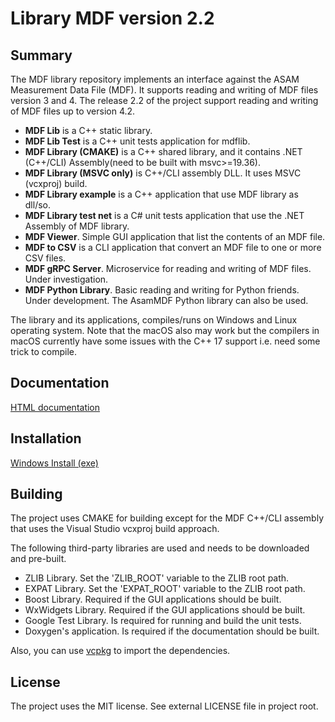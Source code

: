 # Library MDF version 2.2

## Summary

The MDF library repository implements an interface against the ASAM Measurement Data File (MDF). 
It supports reading and writing of MDF files version 3 and 4. 
The release 2.2 of the project support reading and writing of MDF files up to version 4.2. 

- **MDF Lib** is a C++ static library.
- **MDF Lib Test** is a C++ unit tests application for mdflib.
- **MDF Library (CMAKE)** is a C++ shared library, and it contains .NET (C++/CLI) Assembly(need to be built with msvc>=19.36).
- **MDF Library (MSVC only)** is C++/CLI assembly DLL. It uses MSVC (vcxproj) build.  
- **MDF Library example** is a C++ application that use MDF library as dll/so.
- **MDF Library test net** is a C# unit tests application that use the .NET Assembly of MDF library.
- **MDF Viewer**. Simple GUI application that list the contents of an MDF file.
- **MDF to CSV** is a CLI application that convert an MDF file to one or more CSV files.
- **MDF gRPC Server**. Microservice for reading and writing of MDF files. Under investigation.
- **MDF Python Library**. Basic reading and writing for Python friends. Under development. The AsamMDF Python library can also be used. 


The library and its applications, compiles/runs on Windows and Linux operating system. Note that the macOS also may 
work but the compilers in macOS currently have some issues with the C++ 17 support i.e. need some trick to compile.

## Documentation

[HTML documentation](https://ihedvall.github.io/mdflib/)

## Installation

[Windows Install (exe)](https://github.com/ihedvall/mdflib/releases/download/v2.0.%2C0/mdflib.exe)

## Building

The project uses CMAKE for building except for the MDF C++/CLI assembly that uses the Visual Studio vcxproj build 
approach.

The following third-party libraries are used and needs to be downloaded and pre-built.

- ZLIB Library. Set the 'ZLIB_ROOT' variable to the ZLIB root path.
- EXPAT Library. Set the 'EXPAT_ROOT' variable to the ZLIB root path.
- Boost Library. Required if the GUI applications should be built.
- WxWidgets Library. Required if the GUI applications should be built.
- Google Test Library. Is required for running and build the unit tests.
- Doxygen's application. Is required if the documentation should be built.

Also, you can use [vcpkg](https://github.com/microsoft/vcpkg) to import the dependencies.

## License

The project uses the MIT license. See external LICENSE file in project root.

